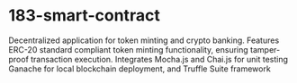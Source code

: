 # 183-smart-contract
Decentralized application for token minting and crypto banking. Features ERC-20 standard compliant token minting
functionality, ensuring tamper-proof transaction execution. Integrates Mocha.js and Chai.js for unit testing
Ganache for local blockchain deployment, and Truffle Suite framework
